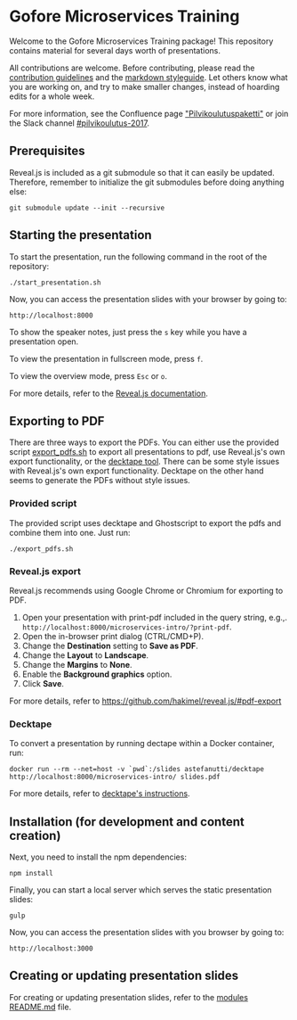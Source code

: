 # Gofore Microservices Training

Welcome to the Gofore Microservices Training package! This repository contains material for several days worth of
presentations.

All contributions are welcome. Before contributing, please read the [contribution guidelines](/doc/contribution_guidelines.md)
and the [markdown styleguide](/doc/markdown_styleguide.md). Let others know what you are working on, and try to make
smaller changes, instead of hoarding edits for a whole week.

For more information, see the Confluence page ["Pilvikoulutuspaketti"](https://extra.gofore.com/confluence/display/GOF/Pilvikoulutuspaketti)
or join the Slack channel [#pilvikoulutus-2017](https://gofore.slack.com/messages/pilvikoulutus-2017/).

## Prerequisites

Reveal.js is included as a git submodule so that it can easily be updated. Therefore, remember to initialize the git
submodules before doing anything else:

    git submodule update --init --recursive

## Starting the presentation

To start the presentation, run the following command in the root of the repository:

    ./start_presentation.sh

Now, you can access the presentation slides with your browser by going to:

    http://localhost:8000

To show the speaker notes, just press the `s` key while you have a presentation open.

To view the presentation in fullscreen mode, press `f`.

To view the overview mode, press `Esc` or `o`.

For more details, refer to the [Reveal.js documentation](https://github.com/hakimel/reveal.js/).

## Exporting to PDF

There are three ways to export the PDFs. You can either use the provided script [export_pdfs.sh](export_pdfs.sh) to
export all presentations to pdf, use Reveal.js's own export functionality, or the [decktape tool](https://github.com/astefanutti/decktape).
There can be some style issues with Reveal.js's own export functionality. Decktape on the other hand seems to generate
the PDFs without style issues.

### Provided script

The provided script uses decktape and Ghostscript to export the pdfs and combine them into one. Just run:

    ./export_pdfs.sh

### Reveal.js export

Reveal.js recommends using Google Chrome or Chromium for exporting to PDF.

1. Open your presentation with print-pdf included in the query string, e.g.,. `http://localhost:8000/microservices-intro/?print-pdf`.
1. Open the in-browser print dialog (CTRL/CMD+P).
1. Change the **Destination** setting to **Save as PDF**.
1. Change the **Layout** to **Landscape**.
1. Change the **Margins** to **None**.
1. Enable the **Background graphics** option.
1. Click **Save**.

For more details, refer to <https://github.com/hakimel/reveal.js/#pdf-export>

### Decktape

To convert a presentation by running dectape within a Docker container, run:

    docker run --rm --net=host -v `pwd`:/slides astefanutti/decktape http://localhost:8000/microservices-intro/ slides.pdf

For more details, refer to [decktape's instructions](https://github.com/astefanutti/decktape).

## Installation (for development and content creation)

Next, you need to install the npm dependencies:

    npm install

Finally, you can start a local server which serves the static presentation slides:

    gulp

Now, you can access the presentation slides with you browser by going to:

    http://localhost:3000

## Creating or updating presentation slides

For creating or updating presentation slides, refer to the [modules README.md](modules/README.md) file.
